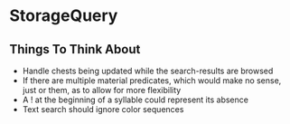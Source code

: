 # StorageQuery

## Things To Think About

- Handle chests being updated while the search-results are browsed
- If there are multiple material predicates, which would make no sense, just or them, as to allow for more flexibility
- A ! at the beginning of a syllable could represent its absence
- Text search should ignore color sequences